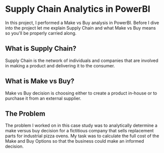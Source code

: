 # Supply Chain Analytics in PowerBI
In this project, I performed a Make vs Buy analysis in PowerBI. Before I dive into the project let me explain Supply Chain  and what Make vs Buy means so you'll be properly carried along.

## What is Supply Chain?
Supply Chain is the network of individuals and companies that are involved in making a product and delivering it to the consumer.

## What is Make vs Buy?
Make vs Buy decision is choosing either to create a product in-house or to purchase it from an external supplier.

## The Problem
The problem I worked on in this case study was to analytically determine a make versus buy decision for a fictitious company that sells replacement parts for industrial pizza ovens. My task was to calculate the full cost of the Make and Buy Options so that the business could make an informed decision. 

